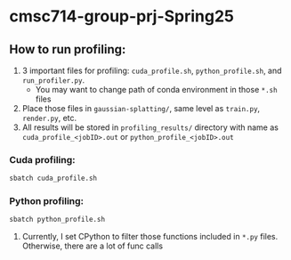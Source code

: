 # cmsc714-group-prj-Spring25

## How to run profiling:
1. 3 important files for profiling: `cuda_profile.sh`, `python_profile.sh`, and `run_profiler.py`.
    - You may want to change path of conda environment in those `*.sh` files
1. Place those files in `gaussian-splatting/`, same level as `train.py`, `render.py`, etc.
1. All results will be stored in `profiling_results/` directory with name as `cuda_profile_<jobID>.out` or `python_profile_<jobID>.out`

### Cuda profiling:
```bash
sbatch cuda_profile.sh
```

### Python profiling:
```bash
sbatch python_profile.sh
```
1. Currently, I set CPython to filter those functions included in `*.py` files. Otherwise, there are a lot of func calls
